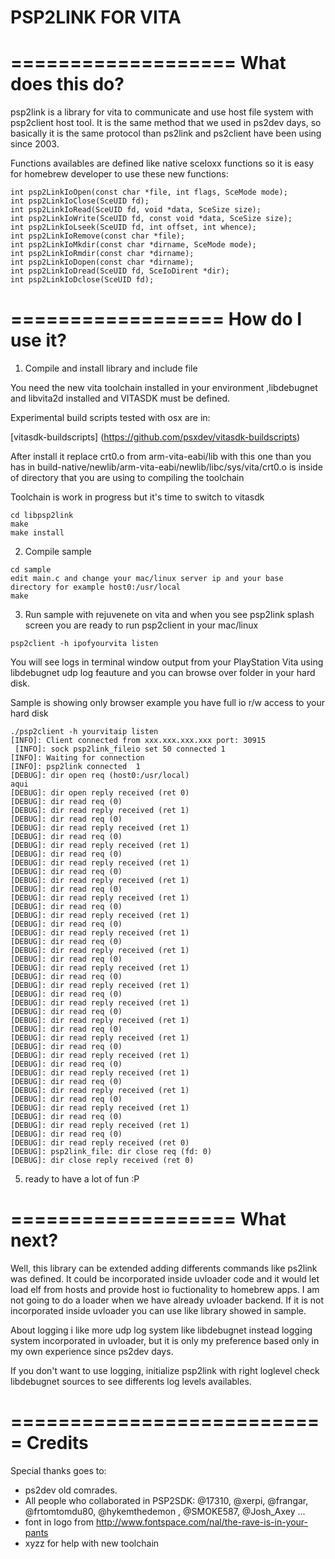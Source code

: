 PSP2LINK FOR VITA
=================
 
===================
 What does this do?
===================
 
  psp2link is a library for vita to communicate and use host file system with psp2client host tool. It is the same method that we used in ps2dev days, so basically it is the same protocol than ps2link and ps2client have been using since 2003.
  
  Functions availables are defined like native sceIoxx functions so it is easy for homebrew developer to use these new functions:
  ```
  int psp2LinkIoOpen(const char *file, int flags, SceMode mode);
  int psp2LinkIoClose(SceUID fd);
  int psp2LinkIoRead(SceUID fd, void *data, SceSize size);
  int psp2LinkIoWrite(SceUID fd, const void *data, SceSize size);
  int psp2LinkIoLseek(SceUID fd, int offset, int whence);
  int psp2LinkIoRemove(const char *file);
  int psp2LinkIoMkdir(const char *dirname, SceMode mode);
  int psp2LinkIoRmdir(const char *dirname);
  int psp2LinkIoDopen(const char *dirname);
  int psp2LinkIoDread(SceUID fd, SceIoDirent *dir);
  int psp2LinkIoDclose(SceUID fd);
  ```
  
  
==================
  How do I use it?
==================

 1) Compile and install library and include file

  You need the new vita toolchain installed in your environment ,libdebugnet and libvita2d installed and VITASDK must be defined.

   Experimental build scripts tested with osx are in:

   [vitasdk-buildscripts] (https://github.com/psxdev/vitasdk-buildscripts)

   After install it replace crt0.o from arm-vita-eabi/lib with this one than you has in  build-native/newlib/arm-vita-eabi/newlib/libc/sys/vita/crt0.o is inside of directory that you are using to compiling the toolchain

   Toolchain is work in progress but it's time to switch to vitasdk
  
  
  ```
  cd libpsp2link
  make
  make install
  ```
  
 2) Compile sample
  
  ```
  cd sample
  edit main.c and change your mac/linux server ip and your base directory for example host0:/usr/local
  make
  ```

 3) Run sample with rejuvenete on vita and when you see psp2link splash screen you are ready to run psp2client in your mac/linux
   
  ```
  psp2client -h ipofyourvita listen 
  ```
  
 
 You will see logs in terminal window output from your PlayStation Vita using libdebugnet udp log feauture and you can browse over folder in your hard disk.
 
 Sample is showing only browser example you have full io r/w access to your hard disk
 
 ```
 ./psp2client -h yourvitaip listen
 [INFO]: Client connected from xxx.xxx.xxx.xxx port: 30915
  [INFO]: sock psp2link_fileio set 50 connected 1
 [INFO]: Waiting for connection
 [INFO]: psp2link connected  1
 [DEBUG]: dir open req (host0:/usr/local)
 aqui
 [DEBUG]: dir open reply received (ret 0)
 [DEBUG]: dir read req (0)
 [DEBUG]: dir read reply received (ret 1)
 [DEBUG]: dir read req (0)
 [DEBUG]: dir read reply received (ret 1)
 [DEBUG]: dir read req (0)
 [DEBUG]: dir read reply received (ret 1)
 [DEBUG]: dir read req (0)
 [DEBUG]: dir read reply received (ret 1)
 [DEBUG]: dir read req (0)
 [DEBUG]: dir read reply received (ret 1)
 [DEBUG]: dir read req (0)
 [DEBUG]: dir read reply received (ret 1)
 [DEBUG]: dir read req (0)
 [DEBUG]: dir read reply received (ret 1)
 [DEBUG]: dir read req (0)
 [DEBUG]: dir read reply received (ret 1)
 [DEBUG]: dir read req (0)
 [DEBUG]: dir read reply received (ret 1)
 [DEBUG]: dir read req (0)
 [DEBUG]: dir read reply received (ret 1)
 [DEBUG]: dir read req (0)
 [DEBUG]: dir read reply received (ret 1)
 [DEBUG]: dir read req (0)
 [DEBUG]: dir read reply received (ret 1)
 [DEBUG]: dir read req (0)
 [DEBUG]: dir read reply received (ret 1)
 [DEBUG]: dir read req (0)
 [DEBUG]: dir read reply received (ret 1)
 [DEBUG]: dir read req (0)
 [DEBUG]: dir read reply received (ret 1)
 [DEBUG]: dir read req (0)
 [DEBUG]: dir read reply received (ret 1)
 [DEBUG]: dir read req (0)
 [DEBUG]: dir read reply received (ret 1)
 [DEBUG]: dir read req (0)
 [DEBUG]: dir read reply received (ret 1)
 [DEBUG]: dir read req (0)
 [DEBUG]: dir read reply received (ret 1)
 [DEBUG]: dir read req (0)
 [DEBUG]: dir read reply received (ret 0)
 [DEBUG]: psp2link_file: dir close req (fd: 0)
 [DEBUG]: dir close reply received (ret 0)
 ```
 
 5) ready to have a lot of fun :P
 
===================
 What next?
===================
  
  Well, this library can be extended adding differents commands like ps2link was defined. It could be incorporated inside uvloader code and it would let load elf from hosts and provide host io fuctionality to homebrew apps. I am not going to do a loader when we have already uvloader backend. If it is not incorporated inside uvloader you can use like library showed in sample.
  
  About logging i like more udp log system like libdebugnet instead logging system incorporated in uvloader, but it is only my preference based only in my own experience since ps2dev days.
  
  If you don't want to use logging, initialize psp2link with right loglevel check libdebugnet sources to see differents log levels availables.
  
===========================
  Credits
===========================
  
  Special thanks goes to:
  
  - ps2dev old comrades. 
  - All people who collaborated in PSP2SDK: @17310, @xerpi, @frangar, @frtomtomdu80, @hykemthedemon , @SMOKE587, @Josh_Axey ... 
  - font in logo from http://www.fontspace.com/nal/the-rave-is-in-your-pants
  - xyzz for help with new toolchain
  
